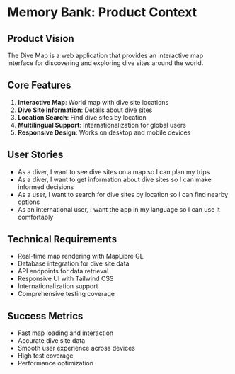 # Memory Bank: Product Context

## Product Vision
The Dive Map is a web application that provides an interactive map interface for discovering and exploring dive sites around the world.

## Core Features
1. **Interactive Map**: World map with dive site locations
2. **Dive Site Information**: Details about dive sites
3. **Location Search**: Find dive sites by location
4. **Multilingual Support**: Internationalization for global users
5. **Responsive Design**: Works on desktop and mobile devices

## User Stories
- As a diver, I want to see dive sites on a map so I can plan my trips
- As a diver, I want to get information about dive sites so I can make informed decisions
- As a user, I want to search for dive sites by location so I can find nearby options
- As an international user, I want the app in my language so I can use it comfortably

## Technical Requirements
- Real-time map rendering with MapLibre GL
- Database integration for dive site data
- API endpoints for data retrieval
- Responsive UI with Tailwind CSS
- Internationalization support
- Comprehensive testing coverage

## Success Metrics
- Fast map loading and interaction
- Accurate dive site data
- Smooth user experience across devices
- High test coverage
- Performance optimization
